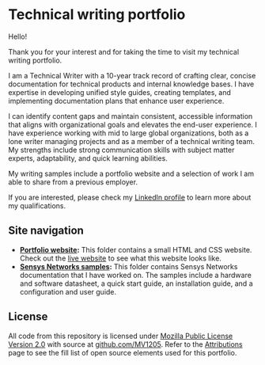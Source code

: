 # Technical writing portfolio
Hello!

Thank you for your interest and for taking the time to visit my technical writing portfolio.

I am a Technical Writer with a 10-year track record of crafting clear, concise documentation for technical products and internal knowledge bases. I have expertise in developing unified style guides, creating templates, and implementing documentation plans that enhance user experience. 

I can identify content gaps and maintain consistent, accessible information that aligns with organizational goals and elevates the end-user experience. I have experience working with mid to large global organizations, both as a lone writer managing projects and as a member of a technical writing team. My strengths include strong communication skills with subject matter experts, adaptability, and quick learning abilities. 

My writing samples include a portfolio website and a selection of work I am able to share from a previous employer.

If you are interested, please check my [LinkedIn profile](https://www.linkedin.com/in/meganvalen/) to learn more about my qualifications.

## Site navigation
* **[Portfolio website](https://github.com/MV1205/Technical-writing-portfolio/tree/main/Portfolio):** This folder contains a small HTML and CSS website. Check out the [live website](https://meganvalenzuela.com/) to see what this website looks like.
* **[Sensys Networks samples](https://github.com/MV1205/Technical-writing-portfolio/tree/main/Sensys%20Networks%20examples):** This folder contains Sensys Networks documentation that I have worked on. The samples include a hardware and software datasheet, a quick start guide, an installation guide, and a configuration and user guide. 

## License
All code from this repository is licensed under [Mozilla Public License Version 2.0](https://www.mozilla.org/en-US/MPL/2.0/) with source at [github.com/MV1205](https://github.com/MV1205/Technical-writing-portfolio). Refer to the [Attributions](https://github.com/MV1205/Technical-writing-portfolio/blob/main/ATTRIBUTIONS) page to see the fill list of open source elements used for this portfolio.
